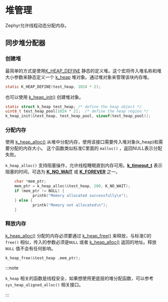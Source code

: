 # 堆管理

Zephyr允许线程动态分配内存。

## 同步堆分配器

### 创建堆

最简单的方式是使用[K_HEAP_DEFINE](https://docs.zephyrproject.org/latest/kernel/memory_management/heap.html#c.K_HEAP_DEFINE) 静态的定义堆。这个宏将传入堆名称和堆大小参数来静态定义一个 [k_heap](https://docs.zephyrproject.org/latest/kernel/memory_management/heap.html#c.k_heap) 堆对象。通过堆对象来管理该块内存堆。

```c
static K_HEAP_DEFINE(test_heap, 1024 * 2);
```

也可以使用 [k_heap_init()](https://docs.zephyrproject.org/latest/kernel/memory_management/heap.html#c.k_heap_init) 创建堆对象。

```c
static struct k_heap test_heap; /* define the heap object */
uint8_t test_heap_pool[1024 * 2];  /* define the heap region */
k_heap_init(&test_heap, test_heap_pool, sizeof(test_heap_pool));
```

### 分配内存


使用 [k_heap_alloc()](https://docs.zephyrproject.org/latest/kernel/memory_management/heap.html#c.k_heap_alloc) 从堆中分配内存，使用该接口需要传入堆对象(k_heap)和需要分配的内存大小。
这个函数类似标准C里面的 `malloc()` ，返回NULL表示分配失败。


`k_heap_alloc()` 支持阻塞操作，允许线程睡眠直到内存可用。**[k_timeout_t](https://docs.zephyrproject.org/latest/kernel/services/timing/clocks.html#c.k_timeout_t)** 表示阻塞的时间，可选为 **[K_NO_WAIT](https://docs.zephyrproject.org/latest/kernel/services/timing/clocks.html#c.K_NO_WAIT)** 或 **[K_FOREVER](https://docs.zephyrproject.org/latest/kernel/services/timing/clocks.html#c.K_FOREVER)** 之一。

```c
    char *mem_ptr;
    mem_ptr = k_heap_alloc(&test_heap, 200, K_NO_WAIT);
    if (mem_ptr != NULL) {
            printk("Memory allocated successfully\n");
    } else {
            printk("Memory not allocated\n");
    }
```

### 释放内存


[k_heap_alloc()](https://docs.zephyrproject.org/latest/kernel/memory_management/heap.html#c.k_heap_alloc) 分配的内存必须要通过 [k_heap_free()](https://docs.zephyrproject.org/latest/kernel/memory_management/heap.html#c.k_heap_free) 来释放，与标准C的 `free()` 相似，传入的参数必须是`NULL` 或者 [k_heap_alloc()](https://docs.zephyrproject.org/latest/kernel/memory_management/heap.html#c.k_heap_alloc) 返回的地址。释放 `NULL` 值不会有任何影响。

```c
k_heap_free(&test_heap ,mem_ptr);
```

:::note

`k_heap` 相关的函数是线程安全，如果想使用更底层的堆分配函数，可以参考`sys_heap_aligned_alloc()` 相关接口。

:::
